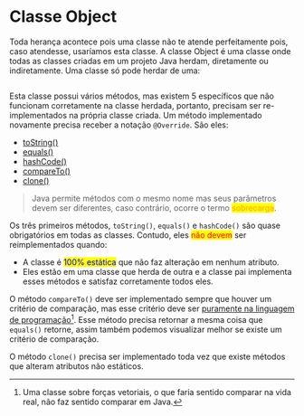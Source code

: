 # Classe Object

Toda herança acontece pois uma classe não te atende perfeitamente pois, caso atendesse, usaríamos esta classe. A classe Object é uma classe onde todas as classes criadas em um projeto Java herdam, diretamente ou indiretamente. Uma classe só pode herdar de uma:

<figure><img src="../../../../.gitbook/assets/herança direta ou indireta java.png" alt=""><figcaption></figcaption></figure>

Esta classe possui vários métodos, mas existem 5 específicos que não funcionam corretamente na classe herdada, portanto, precisam ser re-implementados na própria classe criada. Um método implementado novamente precisa receber a notação `@Override`. São eles:

* [toString()](tostring.md)
* [equals()](equals.md)
* [hashCode()](hashcode.md)
* [compareTo()](compareto.md)
* [clone()](clone.md)

> Java permite métodos com o mesmo nome mas seus parâmetros devem ser diferentes, caso contrário, ocorre o termo <mark style="color:orange;">sobrecarga</mark>.

Os três primeiros métodos, `toString()`, `equals()` e `hashCode()` são quase obrigatórios em todas as classes. Contudo, eles <mark style="color:red;">não devem</mark> ser reimplementados quando:

* A classe é <mark style="color:blue;">100% estática</mark> que não faz alteração em nenhum atributo.
* Eles estão em uma classe que herda de outra e a classe pai implementa esses métodos e satisfaz corretamente todos eles.

O método `compareTo()` deve ser implementado sempre que houver um critério de comparação, mas esse critério deve ser [puramente na linguagem de programação](#user-content-fn-1)[^1]. Esse método precisa retornar a mesma coisa que `equals()` retorne, assim também podemos visualizar melhor se existe um critério de comparação.

O método `clone()` precisa ser implementado toda vez que existe métodos que alteram atributos não estáticos.

[^1]: Uma classe sobre forças vetoriais, o que faria sentido comparar na vida real, não faz sentido comparar em Java.
